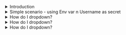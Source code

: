 
<details>
<summary>Introduction</summary>
<br>
  
  <img width="840" alt="image" src="https://user-images.githubusercontent.com/75510135/158044775-1015a660-9a00-4706-8d2b-47a754c725fd.png">

  - Generic way
  <img width="987" alt="image" src="https://user-images.githubusercontent.com/75510135/158044795-f973c13c-3fe1-4391-a481-707a6c943174.png">

  - Alternative way
  <img width="964" alt="image" src="https://user-images.githubusercontent.com/75510135/158044804-7b49db3b-cd93-4ff9-bbb8-19960946bdeb.png">

  - Decoupled way
  <img width="960" alt="image" src="https://user-images.githubusercontent.com/75510135/158044820-f930f90e-2fd1-4a4a-87c5-a079a4ae46e5.png">

  
</details>


<details>
<summary>Simple scenario - using Env var n Username as secret</summary>
<br>

  <img width="784" alt="image" src="https://user-images.githubusercontent.com/75510135/158047320-24b38645-2079-4e06-8cfa-6f04c6159351.png">

      k create secret generic secret1 --from-literal user=admin
      secret/secret1 created
  
      k create secret generic secret2 --from-literal pass=1234
      secret/secret2 created
  
   - create pod and set above created secrets
  ```
      k run pod --image nginx -oyaml --dry-run=client > pod.yaml
      apiVersion: v1
      kind: Pod
      metadata:
        creationTimestamp: null
        labels:
          run: pod
        name: pod
      spec:
        containers:
        - image: nginx
          name: pod
          resources: {}
          volumeMounts:
          - name: secret1
            mountPath: "/etc/scret1"
            readOnly: true
        volumes:
        - name: secret1
          secret:
            secretName: secret1
        dnsPolicy: ClusterFirst
        restartPolicy: Always
      status: {}
  
     ==========
      apiVersion: v1
      kind: Pod
      metadata:
        creationTimestamp: null
        labels:
          run: pod
        name: pod
      spec:
        containers:
        - image: nginx
          name: pod
          resources: {}
          env:
            - name: secret2
              valueFrom:
                secretKeyRef:
                  name: secret2
                  key: mykey
          volumeMounts:
          - name: secret1
            mountPath: "/etc/scret1"
            readOnly: true
        volumes:
        - name: secret1
          secret:
            secretName: secret1
        dnsPolicy: ClusterFirst
        restartPolicy: Always
      status: {}
  ```
  - grab the PAss
  <img width="471" alt="image" src="https://user-images.githubusercontent.com/75510135/158083001-099be168-b83e-45ba-b766-d27ae9158f48.png">

  
</details>


<details>
<summary>How do I dropdown?</summary>
<br>
This is how you dropdown.
</details>


<details>
<summary>How do I dropdown?</summary>
<br>
This is how you dropdown.
</details>


<details>
<summary>How do I dropdown?</summary>
<br>
This is how you dropdown.
</details>
